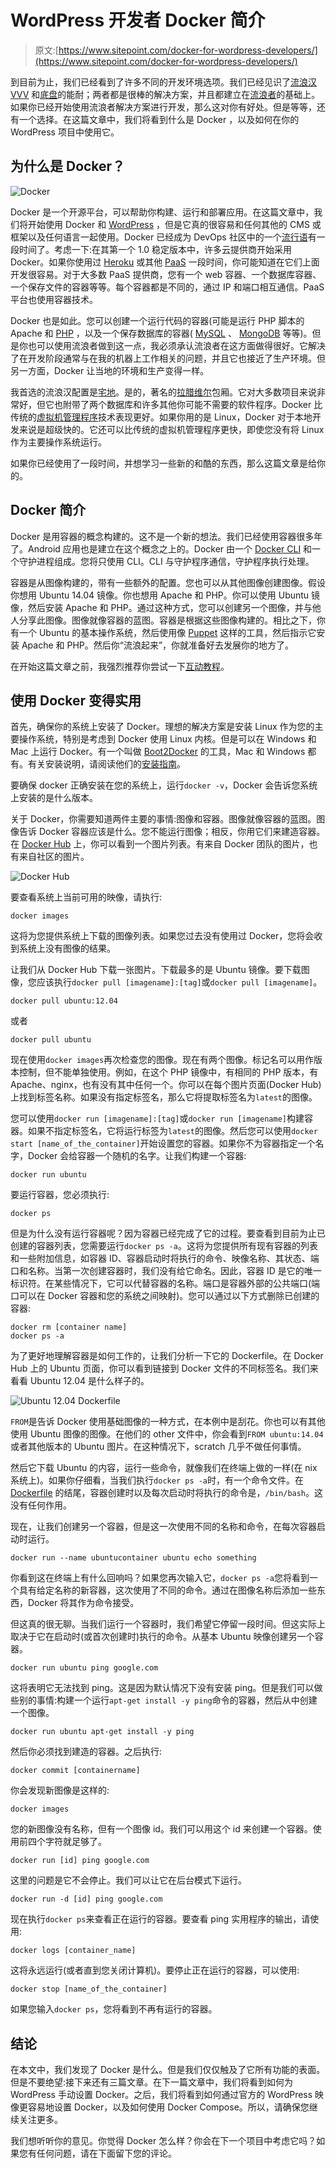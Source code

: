 # WordPress 开发者 Docker 简介

> 原文:[https://www.sitepoint.com/docker-for-wordpress-developers/](https://www.sitepoint.com/docker-for-wordpress-developers/)

到目前为止，我们已经看到了许多不同的开发环境选项。我们已经见识了[流浪汉 VVV](https://www.sitepoint.com/wordpress-meets-vagrant-vvv/) 和[底盘](https://www.sitepoint.com/using-chassis-for-wordpress-development/)的能耐；两者都是很棒的解决方案，并且都建立在[流浪者](https://www.vagrantup.com/)的基础上。如果你已经开始使用流浪者解决方案进行开发，那么这对你有好处。但是等等，还有一个选择。在这篇文章中，我们将看到什么是 Docker ，以及如何在你的 WordPress 项目中使用它。

## 为什么是 Docker？

![Docker](../Images/d5c8684e976b8ce4642feb45c652e8e8.png)

Docker 是一个开源平台，可以帮助你构建、运行和部署应用。在这篇文章中，我们将开始使用 Docker 和 [WordPress](https://wordpress.org/) ，但是它真的很容易和任何其他的 CMS 或框架以及任何语言一起使用。Docker 已经成为 DevOps 社区中的一个[流行语](http://opensource.com/business/14/7/why-docker-new-craze-virtualization-and-cloud-computing)有一段时间了。考虑一下:在其第一个 1.0 稳定版本中，许多云提供商开始采用 Docker。如果你使用过 [Heroku](https://www.heroku.com/) 或其他 [PaaS](http://en.wikipedia.org/wiki/Platform_as_a_service) 一段时间，你可能知道在它们上面开发很容易。对于大多数 PaaS 提供商，您有一个 web 容器、一个数据库容器、一个保存文件的容器等等。每个容器都是不同的，通过 IP 和端口相互通信。PaaS 平台也使用容器技术。

Docker 也是如此。您可以创建一个运行代码的容器(可能是运行 PHP 脚本的 Apache 和 [PHP](http://php.net/) ，以及一个保存数据库的容器( [MySQL](https://www.mysql.com/) 、 [MongoDB](https://www.mongodb.org/) 等等)。但是你也可以使用流浪者做到这一点，我必须承认流浪者在这方面做得很好。它解决了在开发阶段通常与在我的机器上工作相关的问题，并且它也接近了生产环境。但另一方面，Docker 让当地的环境和生产变得一样。

我首选的流浪汉配置是[宅地](http://laravel.com/docs/homestead)。是的，著名的[拉腊维尔](http://laravel.com)包厢。它对大多数项目来说非常好，但它也附带了两个数据库和许多其他你可能不需要的软件程序。Docker 比传统的[虚拟机管理程序](http://en.wikipedia.org/wiki/Hypervisor)技术表现更好。如果你用的是 Linux，Docker 对于本地开发来说是超级快的。它还可以比传统的虚拟机管理程序更快，即使您没有将 Linux 作为主要操作系统运行。

如果你已经使用了一段时间，并想学习一些新的和酷的东西，那么这篇文章是给你的。

## Docker 简介

Docker 是用容器的概念构建的。这不是一个新的想法。我们已经使用容器很多年了。Android 应用也是建立在这个概念之上的。Docker 由一个 [Docker CLI](https://docs.docker.com/reference/commandline/cli/) 和一个守护进程组成。您将只使用 CLI。CLI 与守护程序通信，守护程序执行处理。

容器是从图像构建的，带有一些额外的配置。您也可以从其他图像创建图像。假设你想用 Ubuntu 14.04 镜像。你也想用 Apache 和 PHP。你可以使用 Ubuntu 镜像，然后安装 Apache 和 PHP。通过这种方式，您可以创建另一个图像，并与他人分享此图像。图像就像容器的蓝图。容器是根据这些图像构建的。相比之下，你有一个 Ubuntu 的基本操作系统，然后使用像 [Puppet](https://puppetlabs.com/) 这样的工具，然后指示它安装 Apache 和 PHP。然后你“流浪起来”，你就准备好去发展你的地方了。

在开始这篇文章之前，我强烈推荐你尝试一下[互动教程](https://www.docker.com/tryit/)。

## 使用 Docker 变得实用

首先，确保你的系统上安装了 Docker。理想的解决方案是安装 Linux 作为您的主要操作系统，特别是考虑到 Docker 使用 Linux 内核。但是可以在 Windows 和 Mac 上运行 Docker。有一个叫做 [Boot2Docker](http://boot2docker.io/) 的工具，Mac 和 Windows 都有。有关安装说明，请阅读他们的[安装指南](http://docs.docker.com/installation/)。

要确保 docker 正确安装在您的系统上，运行`docker -v`，Docker 会告诉您系统上安装的是什么版本。

关于 Docker，你需要知道两件主要的事情:图像和容器。图像就像容器的蓝图。图像告诉 Docker 容器应该是什么。您不能运行图像；相反，你用它们来建造容器。在 [Docker Hub](https://registry.hub.docker.com/) 上，你可以看到一个图片列表。有来自 Docker 团队的图片，也有来自社区的图片。

![Docker Hub](../Images/686c1eaa788c3def433ced8fa4f90f8f.png)

要查看系统上当前可用的映像，请执行:

```
docker images 
```

这将为您提供系统上下载的图像列表。如果您过去没有使用过 Docker，您将会收到系统上没有图像的结果。

让我们从 Docker Hub 下载一张图片。下载最多的是 Ubuntu 镜像。要下载图像，您应该执行`docker pull [imagename]:[tag]`或`docker pull [imagename]`。

```
docker pull ubuntu:12.04 
```

或者

```
docker pull ubuntu 
```

现在使用`docker images`再次检查您的图像。现在有两个图像。标记名可以用作版本控制，但不能单独使用。例如，在这个 PHP 镜像中，有相同的 PHP 版本，有 Apache、nginx，也有没有其中任何一个。你可以在每个图片页面(Docker Hub)上找到标签名称。如果没有指定标签名，那么它将提取标签名为`latest`的图像。

您可以使用`docker run [imagename]:[tag]`或`docker run [imagename]`构建容器。如果不指定标签名，它将运行标签为`latest`的图像。然后您可以使用`docker start [name_of_the_container]`开始设置您的容器。如果你不为容器指定一个名字，Docker 会给容器一个随机的名字。让我们构建一个容器:

```
docker run ubuntu 
```

要运行容器，您必须执行:

```
docker ps 
```

但是为什么没有运行容器呢？因为容器已经完成了它的过程。要查看到目前为止已创建的容器列表，您需要运行`docker ps -a`。这将为您提供所有现有容器的列表和一些附加信息，如容器 ID、容器启动时将执行的命令、映像名称、其状态、端口和名称。当第一次创建容器时，我们没有给它命名。因此，容器 ID 是它的唯一标识符。在某些情况下，它可以代替容器的名称。端口是容器外部的公共端口(端口可以在 Docker 容器和您的系统之间映射)。您可以通过以下方式删除已创建的容器:

```
docker rm [container name]
docker ps -a 
```

为了更好地理解容器是如何工作的，让我们分析一下它的 Dockerfile。在 Docker Hub 上的 Ubuntu 页面，你可以看到链接到 Docker 文件的不同标签名。我们来看看 Ubuntu 12.04 是什么样子的。

![Ubuntu 12.04 Dockerfile](../Images/21221047e1607206fa8605d9491d8196.png)

`FROM`是告诉 Docker 使用基础图像的一种方式，在本例中是刮花。你也可以有其他使用 Ubuntu 图像的图像。在他们的 other 文件中，你会看到`FROM ubuntu:14.04`或者其他版本的 Ubuntu 图片。在这种情况下，scratch 几乎不做任何事情。

然后它下载 Ubuntu 的内容，运行一些命令，就像我们在终端上做的一样(在 nix 系统上)。如果你仔细看，当我们执行`docker ps -a`时，有一个命令文件。在 [Dockerfile](https://docs.docker.com/reference/builder/) 的结尾，容器创建时以及每次启动时将执行的命令是，`/bin/bash`。这没有任何作用。

现在，让我们创建另一个容器，但是这一次使用不同的名称和命令，在每次容器启动时运行。

```
docker run --name ubuntucontainer ubuntu echo something 
```

你看到这在终端上有什么回响吗？如果您再次输入它，`docker ps -a`您将看到一个具有给定名称的新容器，这次使用了不同的命令。通过在图像名称后添加一些东西，Docker 将其作为命令接受。

但这真的很无聊。当我们运行一个容器时，我们希望它停留一段时间。但这实际上取决于它在启动时(或首次创建时)执行的命令。从基本 Ubuntu 映像创建另一个容器。

```
docker run ubuntu ping google.com 
```

这将表明它无法找到 ping。这是因为默认情况下没有安装 ping。但是我们可以做些别的事情:构建一个运行`apt-get install -y ping`命令的容器，然后从中创建一个图像。

```
docker run ubuntu apt-get install -y ping 
```

然后你必须找到建造的容器。之后执行:

```
docker commit [containername] 
```

你会发现新图像是这样的:

```
docker images 
```

您的新图像没有名称，但有一个图像 id。我们可以用这个 id 来创建一个容器。使用前四个字符就足够了。

```
docker run [id] ping google.com 
```

这里的问题是它不会停止。我们可以让它在后台模式下运行。

```
docker run -d [id] ping google.com 
```

现在执行`docker ps`来查看正在运行的容器。要查看 ping 实用程序的输出，请使用:

```
docker logs [container_name] 
```

这将永远运行(或者直到您关闭计算机)。要停止正在运行的容器，可以使用:

```
docker stop [name_of_the_container] 
```

如果您输入`docker ps`，您将看到不再有运行的容器。

## 结论

在本文中，我们发现了 Docker 是什么。但是我们仅仅触及了它所有功能的表面。但是不要绝望:接下来还有三篇文章。在下一篇文章中，我们将看到如何为 WordPress 手动设置 Docker。之后，我们将看到如何通过官方的 WordPress 映像更容易地设置 Docker，以及如何使用 Docker Compose。所以，请确保您继续关注更多。

我们想听听你的意见。你觉得 Docker 怎么样？你会在下一个项目中考虑它吗？如果您有任何问题，请在下面留下您的评论。